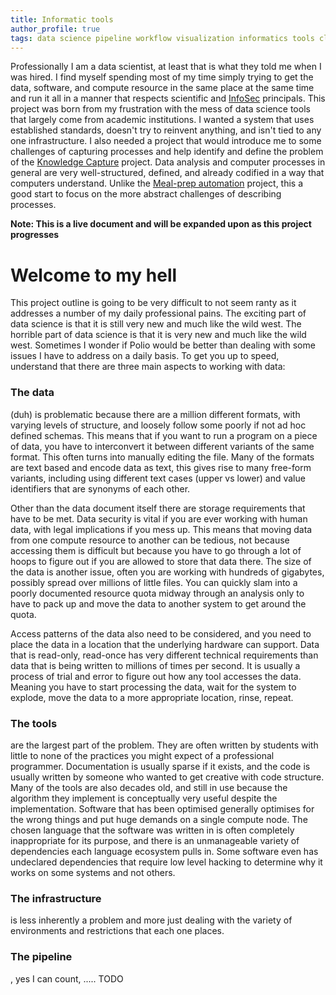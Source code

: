 ```yaml
---
title: Informatic tools  
author_profile: true  
tags: data science pipeline workflow visualization informatics tools cloud serverless
---
```

Professionally I am a data scientist, at least that is what they told me when I was hired. I find myself spending most
of my time simply trying to get the data, software, and compute resource in the same place at the same time and run it
all in a manner that respects scientific and [InfoSec](https://en.wikipedia.org/wiki/Information_security) principals.
This project was born from my frustration with the mess of data science tools that largely come from academic
institutions. I wanted a system that uses established standards, doesn't try to reinvent anything, and isn't tied to any
one infrastructure. I also needed a project that would introduce me to some challenges of capturing processes and help
identify and define the problem of the [Knowledge Capture](../knowledge/) project. Data analysis and computer processes
in general are very well-structured, defined, and already codified in a way that computers understand. Unlike
the [Meal-prep automation](autokitchen/) project, this a good start to focus on the more abstract challenges of
describing processes.

**Note: This is a live document and will be expanded upon as this project progresses**

# Welcome to my hell

This project outline is going to be very difficult to not seem ranty as it addresses a number of my daily professional
pains. The exciting part of data science is that it is still very new and much like the wild west. The horrible part of
data science is that it is very new and much like the wild west. Sometimes I wonder if Polio would be better than
dealing with some issues I have to address on a daily basis. To get you up to speed, understand that there are three
main aspects to working with data:

### The data
(duh) is problematic because there are a million different formats, with varying levels of structure, and
loosely follow some poorly if not ad hoc defined schemas. This means that if you want to run a program on a piece of
data, you have to interconvert it between different variants of the same format. This often turns into manually editing
the file. Many of the formats are text based and encode data as text, this gives rise to many free-form variants,
including using different text cases (upper vs lower) and value identifiers that are synonyms of each other.

Other than the data document itself there are storage requirements that have to be met. Data security is vital if you
are ever working with human data, with legal implications if you mess up. This means that moving data from one compute
resource to another can be tedious, not because accessing them is difficult but because you have to go through a lot of
hoops to figure out if you are allowed to store that data there. The size of the data is another issue, often you are
working with hundreds of gigabytes, possibly spread over millions of little files. You can quickly slam into a poorly
documented resource quota midway through an analysis only to have to pack up and move the data to another system to get
around the quota.

Access patterns of the data also need to be considered, and you need to place the data in a location that the underlying
hardware can support. Data that is read-only, read-once has very different technical requirements than data that is
being written to millions of times per second. It is usually a process of trial and error to figure out how any tool
accesses the data. Meaning you have to start processing the data, wait for the system to explode, move the data to a
more appropriate location, rinse, repeat.

### The tools 
are the largest part of the problem. They are often written by students with little to none of the
practices you might expect of a professional programmer. Documentation is usually sparse if it exists, and the code is
usually written by someone who wanted to get creative with code structure. Many of the tools are also decades old, and
still in use because the algorithm they implement is conceptually very useful despite the implementation. Software that
has been optimised generally optimises for the wrong things and put huge demands on a single compute node. The chosen
language that the software was written in is often completely inappropriate for its purpose, and there is an
unmanageable variety of dependencies each language ecosystem pulls in. Some software even has undeclared dependencies
that require low level hacking to determine why it works on some systems and not others.

### The infrastructure 
is less inherently a problem and more just dealing with the variety of environments and
restrictions that each one places.

### The pipeline
, yes I can count, ..... TODO

<style>
.page_content h3 { display: inline-block; }
</style>

